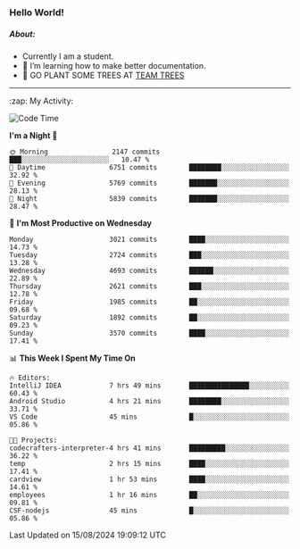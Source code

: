 ### Hello World!

##### About:
- Currently I am a student.
- 🌱 I’m learning how to make better documentation.
- 🌱 GO PLANT SOME TREES AT [TEAM TREES](https://teamtrees.org/)

---
  <summary>:zap: My Activity:</summary>
  
<!--START_SECTION:waka-->
![Code Time](http://img.shields.io/badge/Code%20Time-1%2C408%20hrs%2027%20mins-blue)

**I'm a Night 🦉** 

```text
🌞 Morning                2147 commits        ███░░░░░░░░░░░░░░░░░░░░░░   10.47 % 
🌆 Daytime                6751 commits        ████████░░░░░░░░░░░░░░░░░   32.92 % 
🌃 Evening                5769 commits        ███████░░░░░░░░░░░░░░░░░░   28.13 % 
🌙 Night                  5839 commits        ███████░░░░░░░░░░░░░░░░░░   28.47 % 
```
📅 **I'm Most Productive on Wednesday** 

```text
Monday                   3021 commits        ████░░░░░░░░░░░░░░░░░░░░░   14.73 % 
Tuesday                  2724 commits        ███░░░░░░░░░░░░░░░░░░░░░░   13.28 % 
Wednesday                4693 commits        ██████░░░░░░░░░░░░░░░░░░░   22.89 % 
Thursday                 2621 commits        ███░░░░░░░░░░░░░░░░░░░░░░   12.78 % 
Friday                   1985 commits        ██░░░░░░░░░░░░░░░░░░░░░░░   09.68 % 
Saturday                 1892 commits        ██░░░░░░░░░░░░░░░░░░░░░░░   09.23 % 
Sunday                   3570 commits        ████░░░░░░░░░░░░░░░░░░░░░   17.41 % 
```


📊 **This Week I Spent My Time On** 

```text
🔥 Editors: 
IntelliJ IDEA            7 hrs 49 mins       ███████████████░░░░░░░░░░   60.43 % 
Android Studio           4 hrs 21 mins       ████████░░░░░░░░░░░░░░░░░   33.71 % 
VS Code                  45 mins             █░░░░░░░░░░░░░░░░░░░░░░░░   05.86 % 

🐱‍💻 Projects: 
codecrafters-interpreter-4 hrs 41 mins       █████████░░░░░░░░░░░░░░░░   36.22 % 
temp                     2 hrs 15 mins       ████░░░░░░░░░░░░░░░░░░░░░   17.41 % 
cardview                 1 hr 53 mins        ████░░░░░░░░░░░░░░░░░░░░░   14.61 % 
employees                1 hr 16 mins        ██░░░░░░░░░░░░░░░░░░░░░░░   09.81 % 
CSF-nodejs               45 mins             █░░░░░░░░░░░░░░░░░░░░░░░░   05.86 % 
```


 Last Updated on 15/08/2024 19:09:12 UTC
<!--END_SECTION:waka-->

